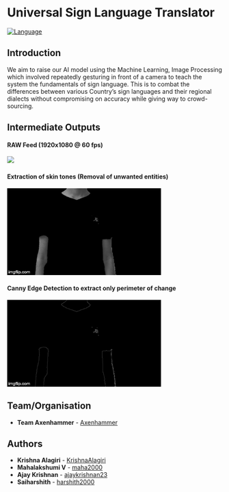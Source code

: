 # Universal Sign Language Translator
[![Language](https://img.shields.io/badge/language-python-blue.svg?style=flat)](https://www.python.org)

## Introduction
We aim to raise our AI model using the Machine Learning, Image Processing which involved repeatedly gesturing in front of a camera to teach the system the fundamentals of sign language. This is to combat the differences between various Country’s sign languages and their regional dialects without compromising on accuracy while giving way to crowd-sourcing. 


## Intermediate Outputs
#### RAW Feed (1920x1080 @ 60 fps)
<img src="/docs/gifs/raw_everyone.gif" width="360"/>

#### Extraction of skin tones (Removal of unwanted entities)
<img src="/docs/gifs/skin_ext_everyone.gif" width="360"/>

#### Canny Edge Detection to extract only perimeter of change
<img src="/docs/gifs/edges_everyone.gif" width="360"/>

## Team/Organisation
* **Team Axenhammer** - [Axenhammer](https://github.com/axenhammer)


## Authors
* **Krishna Alagiri** - [KrishnaAlagiri](https://github.com/KrishnaAlagiri/)
* **Mahalakshumi V** - [maha2000](https://github.com/maha2000/)
* **Ajay Krishnan** - [ajaykrishnan23](https://github.com/ajaykrishnan23/)
* **Saiharshith** - [harshith2000](https://github.com/harshith2000/)

